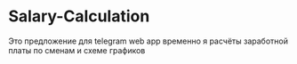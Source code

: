 # Salary-Calculation
Это предложение для telegram web app временно я расчёты заработной платы по сменам и схеме графиков
